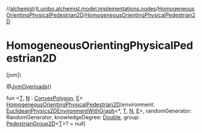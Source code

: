 //[alchemist](../../../index.md)/[it.unibo.alchemist.model.implementations.nodes](../index.md)/[HomogeneousOrientingPhysicalPedestrian2D](index.md)/[HomogeneousOrientingPhysicalPedestrian2D](-homogeneous-orienting-physical-pedestrian2-d.md)

# HomogeneousOrientingPhysicalPedestrian2D

[jvm]\

@[JvmOverloads](https://kotlinlang.org/api/latest/jvm/stdlib/kotlin.jvm/-jvm-overloads/index.html)()

fun <[T](index.md), [N](index.md) : [ConvexPolygon](../../it.unibo.alchemist.model.interfaces.geometry.euclidean2d/-convex-polygon/index.md), [E](index.md)> [HomogeneousOrientingPhysicalPedestrian2D](-homogeneous-orienting-physical-pedestrian2-d.md)(environment: [EuclideanPhysics2DEnvironmentWithGraph](../../it.unibo.alchemist.model.interfaces.environments/-euclidean-physics2-d-environment-with-graph/index.md)<*, [T](index.md), [N](index.md), [E](index.md)>, randomGenerator: RandomGenerator, knowledgeDegree: [Double](https://kotlinlang.org/api/latest/jvm/stdlib/kotlin/-double/index.html), group: [PedestrianGroup2D](../../it.unibo.alchemist.model.interfaces/-pedestrian-group2-d/index.md)<[T](index.md)>? = null)
